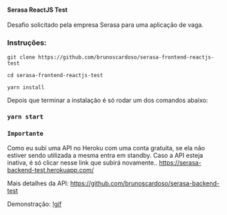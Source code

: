 #### Serasa ReactJS Test

Desafio solicitado pela empresa Serasa para uma aplicação de vaga.

### Instruções:

`git clone https://github.com/brunoscardoso/serasa-frontend-reactjs-test`

`cd serasa-frontend-reactjs-test`

`yarn install`

Depois que terminar a instalação é só rodar um dos comandos abaixo:

### `yarn start`

### `Importante`
Como eu subi uma API no Heroku com uma conta gratuita, se ela não estiver sendo utilizada a mesma entra em standby.
Caso a API esteja inativa, é só clicar nesse link que subirá novamente..
https://serasa-backend-test.herokuapp.com/

Mais detalhes da API: 
https://github.com/brunoscardoso/serasa-backend-test

Demonstração:
[!gif]()
